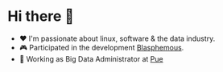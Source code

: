 # Hi there 👋
 

* ❤️   I'm passionate about linux, software & the data industry.
* 🎮   Participated in the development [Blasphemous](https://thegamekitchen.com/blasphemous/).
* 💼   Working as Big Data Administrator at [Pue](https://www.pue.es/)
